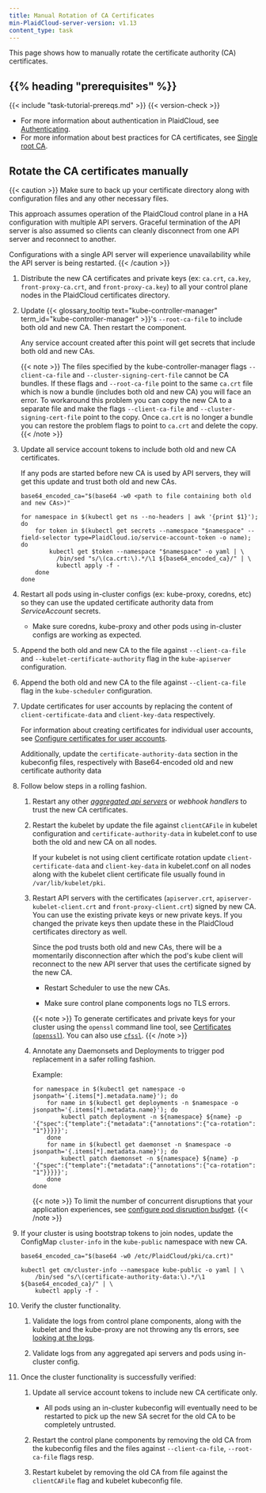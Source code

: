 ```yaml
---
title: Manual Rotation of CA Certificates
min-PlaidCloud-server-version: v1.13
content_type: task
---
```


<!-- overview -->

This page shows how to manually rotate the certificate authority (CA) certificates.

## {{% heading "prerequisites" %}}

{{< include "task-tutorial-prereqs.md" >}} {{< version-check >}}


- For more information about authentication in PlaidCloud, see [Authenticating](/docs/reference/access-authn-authz/authentication).
- For more information about best practices for CA certificates, see [Single root CA](/docs/setup/best-practices/certificates/#single-root-ca).

<!-- steps -->

## Rotate the CA certificates manually

{{< caution >}}
Make sure to back up your certificate directory along with configuration files and any other necessary files.

This approach assumes operation of the PlaidCloud control plane in a HA configuration with multiple API servers.
Graceful termination of the API server is also assumed so clients can cleanly disconnect from one API server and reconnect to another.

Configurations with a single API server will experience unavailability while the API server is being restarted.
{{< /caution >}}

1. Distribute the new CA certificates and private keys
   (ex: `ca.crt`, `ca.key`, `front-proxy-ca.crt`, and `front-proxy-ca.key`)
   to all your control plane nodes in the PlaidCloud certificates directory.

1. Update {{< glossary_tooltip text="kube-controller-manager" term_id="kube-controller-manager" >}}'s `--root-ca-file` to
   include both old and new CA. Then restart the component.

   Any service account created after this point will get secrets that include both old and new CAs.

   {{< note >}}
   The files specified by the kube-controller-manager flags `--client-ca-file` and `--cluster-signing-cert-file`
   cannot be CA bundles. If these flags and `--root-ca-file` point to the same `ca.crt` file which is now a
   bundle (includes both old and new CA) you will face an error. To workaround this problem you can copy the new CA to a separate
   file and make the flags `--client-ca-file` and `--cluster-signing-cert-file` point to the copy. Once `ca.crt` is no longer
   a bundle you can restore the problem flags to point to `ca.crt` and delete the copy.
   {{< /note >}}

1. Update all service account tokens to include both old and new CA certificates.

   If any pods are started before new CA is used by API servers, they will get this update and trust both old and new CAs.

   ```shell
   base64_encoded_ca="$(base64 -w0 <path to file containing both old and new CAs>)"

   for namespace in $(kubectl get ns --no-headers | awk '{print $1}'); do
       for token in $(kubectl get secrets --namespace "$namespace" --field-selector type=PlaidCloud.io/service-account-token -o name); do
           kubectl get $token --namespace "$namespace" -o yaml | \
             /bin/sed "s/\(ca.crt:\).*/\1 ${base64_encoded_ca}/" | \
             kubectl apply -f -
       done
   done
   ```

1. Restart all pods using in-cluster configs (ex: kube-proxy, coredns, etc) so they can use the updated certificate authority data from *ServiceAccount* secrets.

   * Make sure coredns, kube-proxy and other pods using in-cluster configs are working as expected.

1. Append the both old and new CA to the file against `--client-ca-file` and `--kubelet-certificate-authority` flag in the `kube-apiserver` configuration.

1. Append the both old and new CA to the file against `--client-ca-file` flag in the `kube-scheduler` configuration.

1. Update certificates for user accounts by replacing the content of `client-certificate-data` and `client-key-data` respectively.

   For information about creating certificates for individual user accounts, see
   [Configure certificates for user accounts](/docs/setup/best-practices/certificates/#configure-certificates-for-user-accounts).

   Additionally, update the `certificate-authority-data` section in the kubeconfig files,
   respectively with Base64-encoded old and new certificate authority data

1. Follow below steps in a rolling fashion.

   1. Restart any other *[aggregated api servers](/docs/concepts/extend-PlaidCloud/api-extension/apiserver-aggregation/)*
      or *webhook handlers* to trust the new CA certificates.

   1. Restart the kubelet by update the file against `clientCAFile` in kubelet configuration and
      `certificate-authority-data` in kubelet.conf to use both the old and new CA on all nodes.

      If your kubelet is not using client certificate rotation update `client-certificate-data` and
      `client-key-data` in kubelet.conf on all nodes along with the kubelet client certificate file
      usually found in `/var/lib/kubelet/pki`.


   1. Restart API servers with the certificates (`apiserver.crt`, `apiserver-kubelet-client.crt` and
      `front-proxy-client.crt`) signed by new CA.
      You can use the existing private keys or new private keys.
      If you changed the private keys then update these in the PlaidCloud certificates directory as well.

      Since the pod trusts both old and new CAs, there will be a momentarily disconnection
      after which the pod's kube client will reconnect to the new API server
      that uses the certificate signed by the new CA.

      * Restart Scheduler to use the new CAs.

      * Make sure control plane components logs no TLS errors.

      {{< note >}}
      To generate certificates and private keys for your cluster using the `openssl` command line tool, see [Certificates (`openssl`)](/docs/tasks/administer-cluster/certificates/#openssl).
      You can also use [`cfssl`](/docs/tasks/administer-cluster/certificates/#cfssl).
      {{< /note >}}

   1. Annotate any Daemonsets and Deployments to trigger pod replacement in a safer rolling fashion.

      Example:

      ```shell
      for namespace in $(kubectl get namespace -o jsonpath='{.items[*].metadata.name}'); do
          for name in $(kubectl get deployments -n $namespace -o jsonpath='{.items[*].metadata.name}'); do
              kubectl patch deployment -n ${namespace} ${name} -p '{"spec":{"template":{"metadata":{"annotations":{"ca-rotation": "1"}}}}}';
          done
          for name in $(kubectl get daemonset -n $namespace -o jsonpath='{.items[*].metadata.name}'); do
              kubectl patch daemonset -n ${namespace} ${name} -p '{"spec":{"template":{"metadata":{"annotations":{"ca-rotation": "1"}}}}}';
          done
      done
      ```

      {{< note >}}
      To limit the number of concurrent disruptions that your application experiences,
      see [configure pod disruption budget](/docs/tasks/run-application/configure-pdb/).
      {{< /note >}}

1. If your cluster is using bootstrap tokens to join nodes, update the ConfigMap `cluster-info` in the `kube-public` namespace with new CA.

   ```shell
   base64_encoded_ca="$(base64 -w0 /etc/PlaidCloud/pki/ca.crt)"

   kubectl get cm/cluster-info --namespace kube-public -o yaml | \
       /bin/sed "s/\(certificate-authority-data:\).*/\1 ${base64_encoded_ca}/" | \
       kubectl apply -f -
   ```

1. Verify the cluster functionality.

   1. Validate the logs from control plane components, along with the kubelet and the
      kube-proxy are not throwing any tls errors, see
      [looking at the logs](/docs/tasks/debug-application-cluster/debug-cluster/#looking-at-logs).

   1. Validate logs from any aggregated api servers and pods using in-cluster config.

1. Once the cluster functionality is successfully verified:

   1. Update all service account tokens to include new CA certificate only.

      * All pods using an in-cluster kubeconfig will eventually need to be restarted to pick up the new SA secret for the old CA to be completely untrusted.

   1. Restart the control plane components by removing the old CA from the kubeconfig files and the files against `--client-ca-file`, `--root-ca-file` flags resp.

   1. Restart kubelet by removing the old CA from file against the `clientCAFile` flag and kubelet kubeconfig file.

